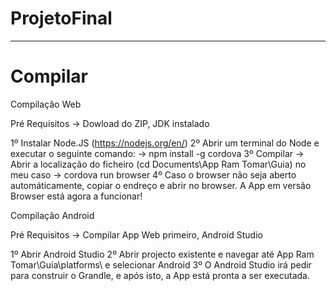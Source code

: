 # ProjetoFinal

------------------
# Compilar 
Compilação Web

Pré Requisitos -> Dowload do ZIP, JDK instalado

  1º Instalar Node.JS (https://nodejs.org/en/) 
  2º Abrir um terminal do Node e executar o seguinte comando: 
        -> npm install -g cordova
  3º Compilar
        -> Abrir a localização do ficheiro 
          (cd Documents\App Ram Tomar\Guia) no meu caso
        -> cordova run browser
  4º Caso o browser não seja aberto automáticamente, copiar o endreço e abrir no browser. 
  A App em versão Browser está agora a funcionar! 
  
  
 Compilação Android 
    
 Pré Requisitos -> Compilar App Web primeiro, Android Studio 
 
  1º Abrir Android Studio 
  2º Abrir projecto existente e navegar até App Ram Tomar\Guia\platforms\ e selecionar Android 
  3º O Android Studio irá pedir para construir o Grandle, e após isto, a App está pronta a ser executada. 
  
  

  
